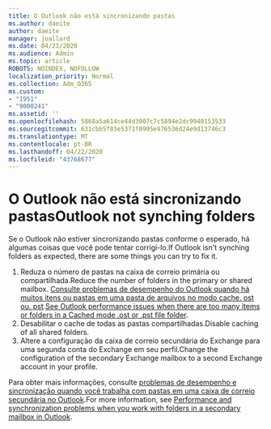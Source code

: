 ```yaml
---
title: O Outlook não está sincronizando pastas
ms.author: daeite
author: daeite
manager: joallard
ms.date: 04/21/2020
ms.audience: Admin
ms.topic: article
ROBOTS: NOINDEX, NOFOLLOW
localization_priority: Normal
ms.collection: Adm_O365
ms.custom:
- "1951"
- "9000241"
ms.assetid: ''
ms.openlocfilehash: 5868a5a614ce44d3007c7c5894e2dc9940153533
ms.sourcegitcommit: 631cbb5f03e5371f0995e976536d24e9d13746c3
ms.translationtype: MT
ms.contentlocale: pt-BR
ms.lasthandoff: 04/22/2020
ms.locfileid: "43768677"
---
```

# <a name="outlook-not-synching-folders"></a><span data-ttu-id="15b7a-102">O Outlook não está sincronizando pastas</span><span class="sxs-lookup"><span data-stu-id="15b7a-102">Outlook not synching folders</span></span>

<span data-ttu-id="15b7a-103">Se o Outlook não estiver sincronizando pastas conforme o esperado, há algumas coisas que você pode tentar corrigi-lo.</span><span class="sxs-lookup"><span data-stu-id="15b7a-103">If Outlook isn't synching folders as expected, there are some things you can try to fix it.</span></span>

1. <span data-ttu-id="15b7a-104">Reduza o número de pastas na caixa de correio primária ou compartilhada.</span><span class="sxs-lookup"><span data-stu-id="15b7a-104">Reduce the number of folders in the primary or shared mailbox.</span></span> <span data-ttu-id="15b7a-105">[Consulte problemas de desempenho do Outlook quando há muitos itens ou pastas em uma pasta de arquivos no modo cache. ost ou. pst](https://support.microsoft.com/help/2768656).</span><span class="sxs-lookup"><span data-stu-id="15b7a-105">[See Outlook performance issues when there are too many items or folders in a Cached mode .ost or .pst file folder](https://support.microsoft.com/help/2768656).</span></span>
2. <span data-ttu-id="15b7a-106">Desabilitar o cache de todas as pastas compartilhadas.</span><span class="sxs-lookup"><span data-stu-id="15b7a-106">Disable caching of all shared folders.</span></span>
3. <span data-ttu-id="15b7a-107">Altere a configuração da caixa de correio secundária do Exchange para uma segunda conta do Exchange em seu perfil.</span><span class="sxs-lookup"><span data-stu-id="15b7a-107">Change the configuration of the secondary Exchange mailbox to a second Exchange account in your profile.</span></span>

<span data-ttu-id="15b7a-108">Para obter mais informações, consulte [problemas de desempenho e sincronização quando você trabalha com pastas em uma caixa de correio secundária no Outlook](https://support.microsoft.com/help/3115602).</span><span class="sxs-lookup"><span data-stu-id="15b7a-108">For more information, see [Performance and synchronization problems when you work with folders in a secondary mailbox in Outlook](https://support.microsoft.com/help/3115602).</span></span>
